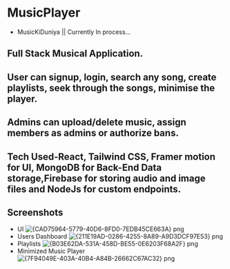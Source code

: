 # MusicPlayer
- MusicKiDuniya || Currently In process...



## Full Stack Musical Application. 
## User can signup, login, search any song, create playlists, seek through the songs, minimise the player. 
## Admins can upload/delete music, assign members as admins or authorize bans. 
## Tech Used-React, Tailwind CSS, Framer motion for UI, MongoDB for Back-End Data storage,Firebase for storing audio and image files and NodeJs for custom endpoints.

## Screenshots
- UI
![{CAD75964-5779-40D6-8FD0-7EDB45CE663A} png](https://user-images.githubusercontent.com/84188309/187147327-c2feff8e-f3a2-4e55-9068-405da104af12.jpg)
- Users Dashboard
![{211E19AD-0286-4255-8A89-A9D3DCF97E53} png](https://user-images.githubusercontent.com/84188309/187147145-df8a291f-efbb-41c9-a372-fd633d27097f.jpg)
- Playlists
![{B03E62DA-531A-458D-BE55-0E6203F68A2F} png](https://user-images.githubusercontent.com/84188309/187147239-97648f69-4cb8-42e3-8658-a1cbcd61a877.jpg)
- Minimized Music Player 
![{7F94049E-403A-40B4-A84B-26662C67AC32} png](https://user-images.githubusercontent.com/84188309/187146844-b58955b8-d099-43d6-972f-609cf87cc451.jpg)
